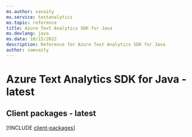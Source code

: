 ```yaml
---
ms.author: savaity
ms.service: textanalytics
ms.topic: reference
title: Azure Text Analytics SDK for Java
ms.devlang: java
ms.data: 10/15/2022
description: Reference for Azure Text Analytics SDK for Java
author: samvaity
---
```

# Azure Text Analytics SDK for Java - latest

## Client packages - latest
[!INCLUDE [client-packages](text-analytics-client-index.md)]